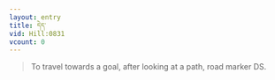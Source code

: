 ```yaml
---
layout: entry
title: དེད་
vid: Hill:0831
vcount: 0
---
```

> To travel towards a goal, after looking at a path, road marker DS\.


